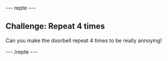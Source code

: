\--- repte \---

## Challenge: Repeat 4 times

Can you make the doorbell repeat 4 times to be really annoying!

\--- /repte \---
